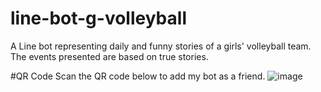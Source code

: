 # line-bot-g-volleyball
A Line bot representing daily and funny stories of a girls' volleyball team. The events presented are based on true stories.

#QR Code
Scan the QR code below to add my bot as a friend.
![image](https://i.imgur.com/4V8oNNq.png)
